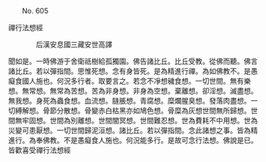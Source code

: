 ﻿　　No. 605

禪行法想經

　　　　后漢安息國三藏安世高譯


聞如是。一時佛游于舍衛祇樹給孤獨園。佛告諸比丘。比丘受教。從佛而聽。佛言諸比丘。若以彈指間。思惟死想。念有身皆死。是為精進行禪。為如佛教不。是愚癡食國人施也。何況多行者。取要言之。若念不凈想穢食想。一切世間。無有樂想。無常想。無常為苦想。苦為非身想。非身為空想。棄離想。卻淫想。滅盡想。無我想。身死為蟲食想。血流想。膖脹想。青腐想。糜爛腥臭想。發落肉盡想。一切縛解想。骨節分散想。骨變赤白枯黑亦如鳩色想。骨糜為灰想世間無所歸想。世間無牢固想。世間為別離想。世間闇冥想。世間難忍想。世為費耗不中用想。世為災變可患厭想。一切世間歸泥洹想。諸比丘。若以彈指間。念此諸想之事。皆為精進行。為奉佛教。不是愚癡食人施也。何況能多行。是故可念行法想。佛說是已。皆歡喜受禪行法想經
